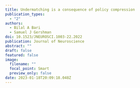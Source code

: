 ```yaml
---
title: Undermatching is a consequence of policy compression
publication_types:
  - "2"
authors:
  - Bilal A Bari
  - Samuel J Gershman
doi: 10.1523/JNEUROSCI.1003-22.2022
publication: Journal of Neuroscience
abstract: ""
draft: false
featured: false
image:
  filename: ""
  focal_point: Smart
  preview_only: false
date: 2023-01-18T20:09:18.048Z
---
```

